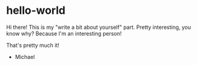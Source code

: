 # hello-world

Hi there!
This is my "write a bit about yourself" part. 
Pretty interesting, you know why? Because I'm an interesting person!

That's pretty much it!

- Michael
